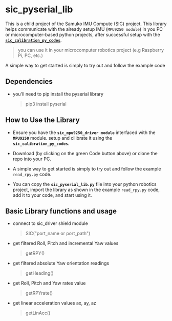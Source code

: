 
# sic_pyserial_lib
This is a child project of the Samuko IMU Compute (SIC) project. This library helps communicate with the already setup IMU (`MPU9250 module`) in you PC or microcomputer-based python projects, after successful setup with the [**`sic_calibration_py_codes`**](https://github.com/samuko-things-company/sic_calibration_py_codes).

> you can use it in your microcomputer robotics project (e.g Raspberry Pi, PC, etc.)

A simple way to get started is simply to try out and follow the example code


## Dependencies
- you'll need to pip install the pyserial library
  > pip3 install pyserial


## How to Use the Library
- Ensure you have the **`sic_mpu9250_driver module`** interfaced with the **`MPU9250`** module. setup and cilibrate it using the **`sic_calibration_py_codes`**.

- Download (by clicking on the green Code button above) or clone the repo into your PC.

- A simple way to get started is simply to try out and follow the example `read_rpy.py` code.

- You can copy the **`sic_pyserial_lib.py`** file into your python robotics project, import the library as shown in the example `read_rpy.py` code, add it to your code, and start using it.

## Basic Library functions and usage

- connect to sic_driver shield module
  > SIC("port_name or port_path")

- get filtered Roll, Pitch and incremental Yaw values
  > getRPY()

- get filtered absolute Yaw orientation readings
  > getHeading()

- get Roll, Pitch and Yaw rates value
  > getRPYrate()

- get linear acceleration values ax, ay, az
  > getLinAcc()